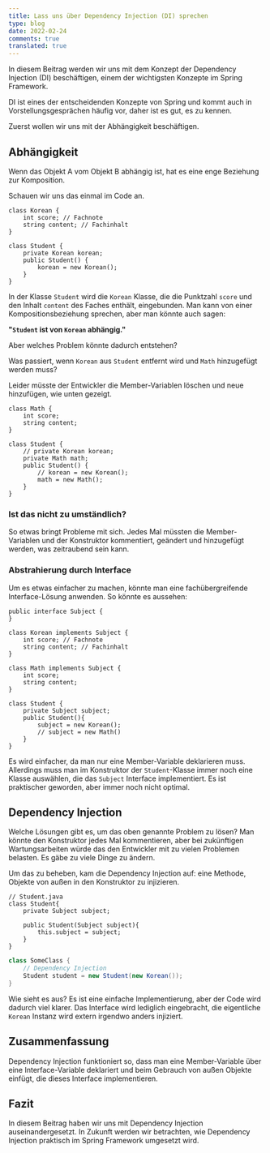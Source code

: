 ```yaml
---
title: Lass uns über Dependency Injection (DI) sprechen
type: blog
date: 2022-02-24
comments: true
translated: true
---
```


In diesem Beitrag werden wir uns mit dem Konzept der Dependency Injection (DI) beschäftigen, einem der wichtigsten Konzepte im Spring Framework.

DI ist eines der entscheidenden Konzepte von Spring und kommt auch in Vorstellungsgesprächen häufig vor, daher ist es gut, es zu kennen.

Zuerst wollen wir uns mit der Abhängigkeit beschäftigen.

## Abhängigkeit

Wenn das Objekt A vom Objekt B abhängig ist, hat es eine enge Beziehung zur Komposition.

Schauen wir uns das einmal im Code an.

```java{filename=Korean.java}
class Korean {
    int score; // Fachnote
    string content; // Fachinhalt
}
```

```java{filename=Student.java}
class Student {
    private Korean korean;
    public Student() {
        korean = new Korean();
    }
}
```

In der Klasse `Student` wird die `Korean` Klasse, die die Punktzahl `score` und den Inhalt `content` des Faches enthält, eingebunden.
Man kann von einer Kompositionsbeziehung sprechen, aber man könnte auch sagen:

**"`Student` ist von `Korean` abhängig."**

Aber welches Problem könnte dadurch entstehen?

Was passiert, wenn `Korean` aus `Student` entfernt wird und `Math` hinzugefügt werden muss?

Leider müsste der Entwickler die Member-Variablen löschen und neue hinzufügen, wie unten gezeigt.

```java{filename=Math.java}
class Math {
    int score;
    string content;
}
```

```java{filename=Student.java}
class Student {
    // private Korean korean;
    private Math math;
    public Student() {
        // korean = new Korean();
        math = new Math();
    }
}
```

### Ist das nicht zu umständlich?
So etwas bringt Probleme mit sich. Jedes Mal müssten die Member-Variablen und der Konstruktor kommentiert, geändert und hinzugefügt werden, was zeitraubend sein kann.

### Abstrahierung durch Interface
Um es etwas einfacher zu machen, könnte man eine fachübergreifende Interface-Lösung anwenden. So könnte es aussehen:

```java{filename=Subject.java}
public interface Subject {
}
```

```java{filename=Korean.java}
class Korean implements Subject {
    int score; // Fachnote
    string content; // Fachinhalt
}
```

```java{filename=Math.java}
class Math implements Subject {
    int score;
    string content;
}
```

```java{filename=Student.java} 
class Student {
    private Subject subject;
    public Student(){
        subject = new Korean();
        // subject = new Math()
    }
}
```

Es wird einfacher, da man nur eine Member-Variable deklarieren muss. Allerdings muss man im Konstruktor der `Student`-Klasse immer noch eine Klasse auswählen, die das `Subject` Interface implementiert. Es ist praktischer geworden, aber immer noch nicht optimal.

## Dependency Injection

Welche Lösungen gibt es, um das oben genannte Problem zu lösen? Man könnte den Konstruktor jedes Mal kommentieren, aber bei zukünftigen Wartungsarbeiten würde das den Entwickler mit zu vielen Problemen belasten. Es gäbe zu viele Dinge zu ändern.

Um das zu beheben, kam die Dependency Injection auf: eine Methode, Objekte von außen in den Konstruktor zu injizieren.

```java{filename=Student.java}
// Student.java
class Student{
    private Subject subject;
    
    public Student(Subject subject){
        this.subject = subject;
    }
}
```

```java
class SomeClass {
    // Dependency Injection
    Student student = new Student(new Korean());
}
```

Wie sieht es aus? Es ist eine einfache Implementierung, aber der Code wird dadurch viel klarer. Das Interface wird lediglich eingebracht, die eigentliche `Korean` Instanz wird extern irgendwo anders injiziert.

## Zusammenfassung
Dependency Injection funktioniert so, dass man eine Member-Variable über eine Interface-Variable deklariert und beim Gebrauch von außen Objekte einfügt, die dieses Interface implementieren.

## Fazit
In diesem Beitrag haben wir uns mit Dependency Injection auseinandergesetzt. In Zukunft werden wir betrachten, wie Dependency Injection praktisch im Spring Framework umgesetzt wird.